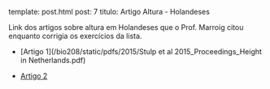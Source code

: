 template: post.html
post: 7
titulo: Artigo Altura - Holandeses

Link dos artigos sobre altura em Holandeses que o Prof. Marroig citou enquanto corrigia os exercícios da lista.

- [Artigo 1](/bio208/static/pdfs/2015/Stulp et al 2015_Proceedings_Height in Netherlands.pdf)

- [Artigo 2](/bio208/static/pdfs/2015/evo12803.pdf)
